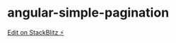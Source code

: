 # angular-simple-pagination

[Edit on StackBlitz ⚡️](https://stackblitz.com/edit/angular-simple-pagination-9t8bfg)